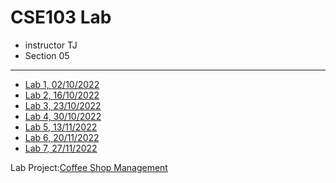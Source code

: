 # CSE103 Lab

- instructor TJ
- Section 05

---

- [Lab 1, 02/10/2022](./classes/class-1.md)
- [Lab 2, 16/10/2022](./classes/class-2/)
- [Lab 3, 23/10/2022](./classes/class-3/)
- [Lab 4, 30/10/2022](./classes/class-4/)
- [Lab 5, 13/11/2022](./classes/class-5/)
- [Lab 6, 20/11/2022](./classes/class-6/)
- [Lab 7, 27/11/2022](./classes/class-7/)

Lab Project:[Coffee Shop Management](https://github.com/Akhlak-Hossain-Jim/CoffeeShopManagement-C)
